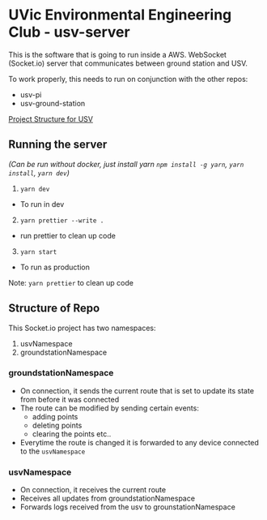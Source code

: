 # UVic Environmental Engineering Club - usv-server

This is the software that is going to run inside a AWS.
WebSocket (Socket.io) server that communicates between ground station and USV.

To work properly, this needs to run on conjunction with the other repos:

- usv-pi
- usv-ground-station

[Project Structure for USV](https://github.com/UVic-Environmental-Engineering-Club/USV-Pi/wiki/Project-Structure)

## Running the server

_(Can be run without docker, just install yarn `npm install -g yarn`, `yarn install`, `yarn dev`)_

1. `yarn dev`

- To run in dev

2. `yarn prettier --write .`

- run prettier to clean up code

3. `yarn start`

- To run as production

Note: `yarn prettier` to clean up code

## Structure of Repo

This Socket.io project has two namespaces:

1. usvNamespace
2. groundstationNamespace

### groundstationNamespace

- On connection, it sends the current route that is set to update its state from before it was connected
- The route can be modified by sending certain events:
  - adding points
  - deleting points
  - clearing the points etc..
- Everytime the route is changed it is forwarded to any device connected to the `usvNamespace`

### usvNamespace

- On connection, it receives the current route
- Receives all updates from groundstationNamespace
- Forwards logs received from the usv to grounstationNamespace
